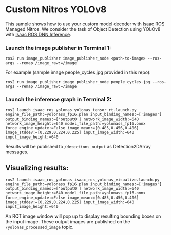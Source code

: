 # Custom Nitros YOLOv8

This sample shows how to use your custom model decoder with Isaac ROS Managed Nitros. We consider the task of Object Detection using YOLOv8 with [Isaac ROS DNN Inference](https://github.com/NVIDIA-ISAAC-ROS/isaac_ros_dnn_inference). 

### Launch the image publisher in Terminal 1:
```
ros2 run image_publisher image_publisher_node <path-to-image> --ros-args --remap /image_raw:=/image` 
```

For example (sample image people_cycles.jpg provided in this repo):
```
ros2 run image_publisher image_publisher_node people_cycles.jpg --ros-args --remap /image_raw:=/image
```

### Launch the inference graph in Terminal 2:
```
ros2 launch isaac_ros_yolonas yolonas_tensor_rt.launch.py engine_file_path:=yolonass_fp16.plan input_binding_names:=['images'] output_binding_names:=['output0'] network_image_width:=640 network_image_height:=640 model_file_path:=yolonass_fp16.onnx force_engine_update:=False image_mean:=[0.485,0.456,0.406] image_stddev:=[0.229,0.224,0.225] input_image_width:=640 input_image_height:=640
```

Results will be published to `/detections_output` as Detection2DArray messages.

## Visualizing results:
```
ros2 launch isaac_ros_yolonas isaac_ros_yolonas_visualize.launch.py engine_file_path:=yolonass_fp16.plan input_binding_names:=['images'] output_binding_names:=['output0'] network_image_width:=640 network_image_height:=640 model_file_path:=yolonass_fp16.onnx force_engine_update:=False image_mean:=[0.485,0.456,0.406] image_stddev:=[0.229,0.224,0.225] input_image_width:=640 input_image_height:=640
```

An RQT image window will pop up to display resulting bounding boxes on the input image. These output images are published on the `/yolonas_processed_image` topic.
